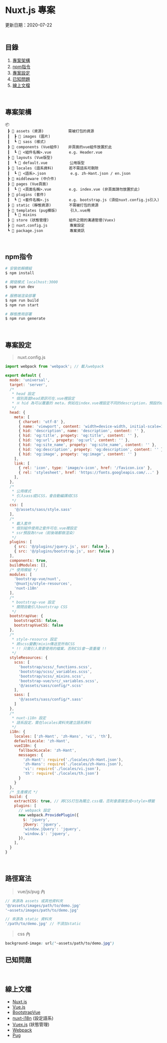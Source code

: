 # Nuxt.js 專案

更新日期：2020-07-22  
&nbsp;  

## 目錄
1. [專案架構](#專案架構)
2. [npm指令](#npm指令)
3. [專案設定](#專案設定)
4. [已知問題](#已知問題)
5. [線上文檔](#線上文檔)

&nbsp;

## 專案架構
```
📦
 ┣ 📂 assets (資源)           需被打包的資源
 ┃  ┣ 📂 images (圖片)
 ┃  ┗ 📂 sass (樣式)
 ┣ 📂 components (Vue組件)    非頁面的vue組件放置於此
 ┃  ┗ 📜 <組件名稱>.vue        e.g. Header.vue
 ┣ 📂 layouts (Vue版型)
 ┃  ┗ 📜 default.vue          公用版型
 ┣ 📂 locales (語系資料)       若不需語系可刪除
 ┃  ┗ 📜 <語系>.json           e.g. zh-Hant.json / en.json
 ┣ 📂 middleware (中介件)
 ┣ 📂 pages (Vue頁面)
 ┃  ┗ 📜 <頁面名稱>.vue        e.g. index.vue (非頁面請勿放置於此)
 ┣ 📂 plugins (套件)
 ┃  ┗ 📜 <套件名稱>.js         e.g. bootstrap.js (須從nuxt.config.js引入)
 ┣ 📂 static (靜態資源)        不需被打包的資源
 ┣ 📂 templates (pug模版)      引入.vue用
 ┃  ┗ 📂 mixins       
 ┣ 📂 store (狀態管理)         組件之間的溝通管理(Vuex)
 ┣ 📜 nuxt.config.js          專案設定
 ┗ 📜 package.json            專案資訊
```  
&nbsp; 

## npm指令
```bash
# 安裝依賴模組
$ npm install

# 開發模式 localhost:3000
$ npm run dev

# 服務端渲染部署
$ npm run build
$ npm run start

# 靜態應用部署
$ npm run generate
```  
&nbsp;
  
## 專案設定
> nuxt.config.js
```javascript
import webpack from 'webpack'; // 載入webpack

export default {
  mode: 'universal',
  target: 'server',
  /*
   * head 設定
   * 個別頁面head資訊可在.vue裡設定
   * ※ hid 為可以覆蓋的 meta，例如在index.vue裡設定不同的description，預設的description會被覆蓋
   */
  head: {
    meta: [
      { charset: 'utf-8' },
      { name: 'viewport', content: 'width=device-width, initial-scale=1, shrink-to-fit=no' },
      { hid: 'description', name: 'description', content: '' },
      { hid: 'og:title', propety: 'og:title', content: '' },
      { hid: 'og:url', propety: 'og:url', content: '' },
      { hid: 'og:site_name', propety: 'og:site_name', content: '' },
      { hid: 'og:description', propety: 'og:description', content: '' },
      { hid: 'og:image', propety: 'og:image', content: '' }
    ],
    link: [
      { rel: 'icon', type: 'image/x-icon', href: '/favicon.ico' },
      { rel: 'stylesheet', href: 'https://fonts.googleapis.com/...' }
    ],
  },
  /*
   * 公用樣式
   * 引入sass或SCSS，會自動編譯成CSS
   */
  css: [
    '@/assets/sass/style.sass'
  ],
  /*
   * 載入套件
   * 個別組件使用之套件可在.vue裡設定
   * ssr預設為true（前後端都做渲染）
   */
  plugins: [
    { src: '@/plugins/jquery.js', ssr: false },
    { src: '@/plugins/bootstrap.js', ssr: false }
  ],
  components: true,
  buildModules: [],
  /* 使用模組 */
  modules: [
    'bootstrap-vue/nuxt',
    '@nuxtjs/style-resources',
    'nuxt-i18n'
  ],
  /*
   * bootstrap-vue 設定
   * 關閉自動引入bootstrap CSS
   */
  bootstrapVue: {
    bootstrapCSS: false,
    bootstrapVueCSS: false
  },
  /*
   * style-resource 設定
   * 將scss變數/mixin傳送至所有CSS
   * !! 只需引入需要使用的檔案，否則CSS會一直重複 !!
   */
  styleResources: {
    scss: [
      'bootstrap/scss/_functions.scss',
      'bootstrap/scss/_variables.scss',
      'bootstrap/scss/_mixins.scss',
      'bootstrap-vue/src/_variables.scss',
      '@/assets/sass/config/*.scss'
    ],
    sass: [
      '@/assets/sass/config/*.sass'
    ]
  },
  /*
   * nuxt-i18n 設定
   * 語系設定，需在locales資料夾建立語系資料
   */
  i18n: {
    locales: ['zh-Hant', 'zh-Hans', 'vi', 'th'],
    defaultLocale: 'zh-Hant',
    vueI18n: {
      fallbackLocale: 'zh-Hant',
      messages: {
        'zh-Hant': require('./locales/zh-Hant.json'),
        'zh-Hans': require('./locales/zh-Hans.json'),
        'vi': require('./locales/vi.json'),
        'th': require('./locales/th.json')
      }
    }
  },
  /* 生產模式 */
  build: {
    extractCSS: true, // 將CSS打包為獨立.css檔，否則會直接生成<style>標籤
    plugins: [
      // webpack 設定
      new webpack.ProvidePlugin({
        $: 'jquery',
        jQuery: 'jquery',
        'window.jQuery': 'jquery',
        'window.$': 'jquery',
      }),
    ],
  }
}
```
&nbsp;

## 路徑寫法
> vue/js/pug 內
```js
// 來源為 assets 或其他資料夾
'@/assets/images/path/to/demo.jpg'
'~assets/images/path/to/demo.jpg'

// 來源為 static 資料夾
'/path/to/demo.jpg' // 不須加static
```
> css 內
```css
background-image: url('~assets/path/to/demo.jpg')
```

## 已知問題
&nbsp;

## 線上文檔

* [Nuxt.js](https://nuxtjs.org/)
* [Vue.js](https://vuejs.org/)
* [BootstrapVue](https://bootstrap-vue.org/docs)
* [nuxt-i18n](https://i18n.nuxtjs.org/) (設定語系)
* [Vuex.js](https://vuex.vuejs.org/) (狀態管理)
* [Webpack](https://webpack.js.org/guides/)
* [Pug](https://pugjs.org/api/getting-started.html)
